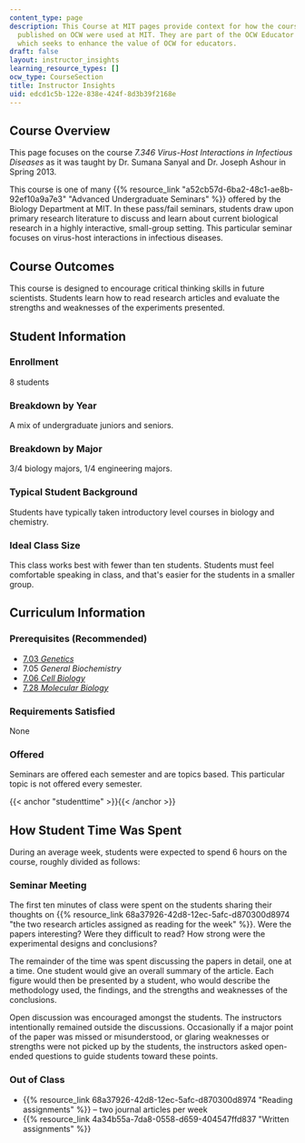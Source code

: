 ```yaml
---
content_type: page
description: This Course at MIT pages provide context for how the course materials
  published on OCW were used at MIT. They are part of the OCW Educator initiative,
  which seeks to enhance the value of OCW for educators.
draft: false
layout: instructor_insights
learning_resource_types: []
ocw_type: CourseSection
title: Instructor Insights
uid: edcd1c5b-122e-838e-424f-8d3b39f2168e
---
```

## Course Overview

This page focuses on the course _7.346_ _Virus-Host Interactions in Infectious Diseases_ as it was taught by Dr. Sumana Sanyal and Dr. Joseph Ashour in Spring 2013.

This course is one of many {{% resource_link "a52cb57d-6ba2-48c1-ae8b-92ef10a9a7e3" "Advanced Undergraduate Seminars" %}} offered by the Biology Department at MIT. In these pass/fail seminars, students draw upon primary research literature to discuss and learn about current biological research in a highly interactive, small-group setting. This particular seminar focuses on virus-host interactions in infectious diseases.

## Course Outcomes

This course is designed to encourage critical thinking skills in future scientists. Students learn how to read research articles and evaluate the strengths and weaknesses of the experiments presented.

## Student Information

### Enrollment

8 students

### Breakdown by Year

A mix of undergraduate juniors and seniors.

### Breakdown by Major

3/4 biology majors, 1/4 engineering majors.

### Typical Student Background

Students have typically taken introductory level courses in biology and chemistry.

### Ideal Class Size

This class works best with fewer than ten students. Students must feel comfortable speaking in class, and that's easier for the students in a smaller group.

## Curriculum Information

### Prerequisites (Recommended)

- [7.03 _Genetics_](/courses/7-03-genetics-fall-2004)
- 7.05 _General Biochemistry_
- [7.06 _Cell Biology_](/courses/7-06-cell-biology-spring-2007)
- [7.28 _Molecular Biology_](/courses/7-28-molecular-biology-spring-2005)

### Requirements Satisfied

None

### Offered

Seminars are offered each semester and are topics based. This particular topic is not offered every semester.

{{< anchor "studenttime" >}}{{< /anchor >}}

## How Student Time Was Spent

During an average week, students were expected to spend 6 hours on the course, roughly divided as follows:

### Seminar Meeting

The first ten minutes of class were spent on the students sharing their thoughts on {{% resource_link 68a37926-42d8-12ec-5afc-d870300d8974 "the two research articles assigned as reading for the week" %}}. Were the papers interesting? Were they difficult to read? How strong were the experimental designs and conclusions?

The remainder of the time was spent discussing the papers in detail, one at a time. One student would give an overall summary of the article. Each figure would then be presented by a student, who would describe the methodology used, the findings, and the strengths and weaknesses of the conclusions.

Open discussion was encouraged amongst the students. The instructors intentionally remained outside the discussions. Occasionally if a major point of the paper was missed or misunderstood, or glaring weaknesses or strengths were not picked up by the students, the instructors asked open-ended questions to guide students toward these points.

### Out of Class

- {{% resource_link 68a37926-42d8-12ec-5afc-d870300d8974 "Reading assignments" %}} – two journal articles per week
- {{% resource_link 4a34b55a-7da8-0558-d659-404547ffd837 "Written assignments" %}}